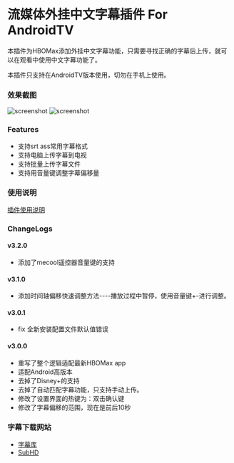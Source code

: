 # 流媒体外挂中文字幕插件 For AndroidTV

本插件为HBOMax添加外挂中文字幕功能，只需要寻找正确的字幕后上传，就可以在观看中使用中文字幕功能了。

本插件只支持在AndroidTV版本使用，切勿在手机上使用。

### 效果截图
![screenshot](https://raw.githubusercontent.com/pscj/HBOMax-subtitle/main/ww1984_2.jpg)
![screenshot](https://raw.githubusercontent.com/pscj/HBOMax-subtitle/main/setting.png)


### Features
+ 支持srt ass常用字幕格式
+ 支持电脑上传字幕到电视
+ 支持批量上传字幕文件
+ 支持用音量键调整字幕偏移量

### 使用说明
[插件使用说明](https://github.com/pscj/HBOMax-subtitle/blob/main/manual.md)

### ChangeLogs
#### v3.2.0
+ 添加了mecool遥控器音量键的支持
#### v3.1.0
+ 添加时间轴偏移快速调整方法----播放过程中暂停，使用音量键+-进行调整。
#### v3.0.1
+ fix 全新安装配置文件默认值错误
#### v3.0.0
+ 重写了整个逻辑适配最新HBOMax app
+ 适配Android高版本
+ 去掉了Disney+的支持
+ 去掉了自动匹配字幕功能，只支持手动上传。
+ 修改了设置界面的热键为：双击确认键
+ 修改了字幕偏移的范围，现在是前后10秒

### 字幕下载网站
+ [字幕库](http://zmk.pw)
+ [SubHD](https://subhd.tv)
